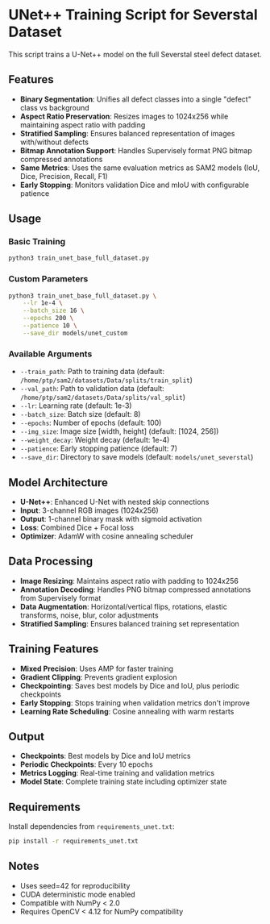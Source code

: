 # UNet++ Training Script for Severstal Dataset

This script trains a U-Net++ model on the full Severstal steel defect dataset.

## Features

- **Binary Segmentation**: Unifies all defect classes into a single "defect" class vs background
- **Aspect Ratio Preservation**: Resizes images to 1024x256 while maintaining aspect ratio with padding
- **Stratified Sampling**: Ensures balanced representation of images with/without defects
- **Bitmap Annotation Support**: Handles Supervisely format PNG bitmap compressed annotations
- **Same Metrics**: Uses the same evaluation metrics as SAM2 models (IoU, Dice, Precision, Recall, F1)
- **Early Stopping**: Monitors validation Dice and mIoU with configurable patience

## Usage

### Basic Training
```bash
python3 train_unet_base_full_dataset.py
```

### Custom Parameters
```bash
python3 train_unet_base_full_dataset.py \
    --lr 1e-4 \
    --batch_size 16 \
    --epochs 200 \
    --patience 10 \
    --save_dir models/unet_custom
```

### Available Arguments

- `--train_path`: Path to training data (default: `/home/ptp/sam2/datasets/Data/splits/train_split`)
- `--val_path`: Path to validation data (default: `/home/ptp/sam2/datasets/Data/splits/val_split`)
- `--lr`: Learning rate (default: 1e-3)
- `--batch_size`: Batch size (default: 8)
- `--epochs`: Number of epochs (default: 100)
- `--img_size`: Image size [width, height] (default: [1024, 256])
- `--weight_decay`: Weight decay (default: 1e-4)
- `--patience`: Early stopping patience (default: 7)
- `--save_dir`: Directory to save models (default: `models/unet_severstal`)

## Model Architecture

- **U-Net++**: Enhanced U-Net with nested skip connections
- **Input**: 3-channel RGB images (1024x256)
- **Output**: 1-channel binary mask with sigmoid activation
- **Loss**: Combined Dice + Focal loss
- **Optimizer**: AdamW with cosine annealing scheduler

## Data Processing

- **Image Resizing**: Maintains aspect ratio with padding to 1024x256
- **Annotation Decoding**: Handles PNG bitmap compressed annotations from Supervisely format
- **Data Augmentation**: Horizontal/vertical flips, rotations, elastic transforms, noise, blur, color adjustments
- **Stratified Sampling**: Ensures balanced training set representation

## Training Features

- **Mixed Precision**: Uses AMP for faster training
- **Gradient Clipping**: Prevents gradient explosion
- **Checkpointing**: Saves best models by Dice and IoU, plus periodic checkpoints
- **Early Stopping**: Stops training when validation metrics don't improve
- **Learning Rate Scheduling**: Cosine annealing with warm restarts

## Output

- **Checkpoints**: Best models by Dice and IoU metrics
- **Periodic Checkpoints**: Every 10 epochs
- **Metrics Logging**: Real-time training and validation metrics
- **Model State**: Complete training state including optimizer state

## Requirements

Install dependencies from `requirements_unet.txt`:
```bash
pip install -r requirements_unet.txt
```

## Notes

- Uses seed=42 for reproducibility
- CUDA deterministic mode enabled
- Compatible with NumPy < 2.0
- Requires OpenCV < 4.12 for NumPy compatibility

